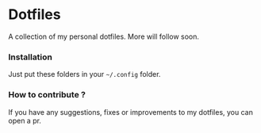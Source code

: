 # Dotfiles
A collection of my personal dotfiles.
More will follow soon.


### Installation
Just put these folders in your `~/.config` folder.

### How to contribute ?
If you have any suggestions, fixes or improvements to my dotfiles, you can open a pr.
